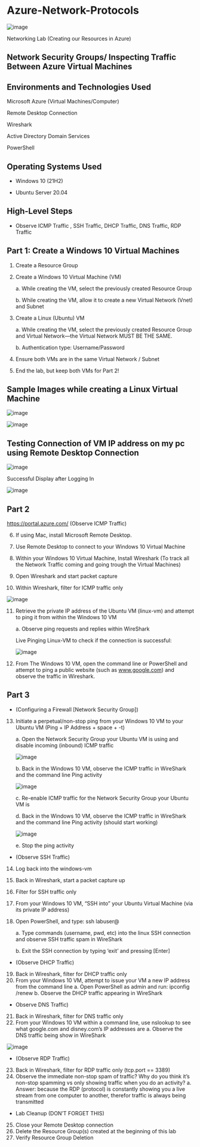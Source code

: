 # Azure-Network-Protocols

   ![image](https://github.com/user-attachments/assets/859d9d95-971e-432b-817a-3f42db915b5e)

 Networking Lab (Creating our Resources in Azure)

## Network Security Groups/ Inspecting Traffic Between Azure Virtual Machines

## Environments and Technologies Used

Microsoft Azure (Virtual Machines/Computer)

Remote Desktop Connection

Wireshark

Active Directory Domain Services

PowerShell

## Operating Systems Used

* Windows 10 (21H2)
  
* Ubuntu Server 20.04

## High-Level Steps

* Observe ICMP Traffic , SSH Traffic, DHCP Traffic, DNS Traffic, RDP Traffic

  
## Part 1: Create a Windows 10 Virtual Machines

1. Create a Resource Group
2. Create a Windows 10 Virtual Machine (VM)
   
    a. While creating the VM, select the previously created Resource Group
   
    b. While creating the VM, allow it to create a new Virtual Network (Vnet) and Subnet
4. Create a Linux (Ubuntu) VM
   
    a. While creating the VM, select the previously created Resource Group and Virtual Network—the Virtual Network MUST BE THE SAME.
   
    b. Authentication type: Username/Password
6. Ensure both VMs are in the same Virtual Network / Subnet
7. End the lab, but keep both VMs for Part 2!

## Sample Images while creating a Linux Virtual Machine

![image](https://github.com/user-attachments/assets/7ffa7abe-faa7-4e35-96eb-cdea2663a77f)

![image](https://github.com/user-attachments/assets/d2746f47-c7e9-40c1-aee7-288642a7fb31)


## Testing Connection of VM IP address on my pc using Remote Desktop Connection

![image](https://github.com/user-attachments/assets/90bce0ea-672f-4c73-a0b7-a071ff350924)

Successful Display after Logging In

![image](https://github.com/user-attachments/assets/4640fed5-1bac-49bf-a100-0be4a0a5a8b0)



## Part 2

https://portal.azure.com/
(Observe ICMP Traffic)

6. If using Mac, install Microsoft Remote Desktop.
   
7. Use Remote Desktop to connect to your Windows 10 Virtual Machine
   
8. Within your Windows 10 Virtual Machine, Install Wireshark (To track all the Network Traffic coming and going trough the Virtual Machines)
    
9. Open Wireshark and start packet capture
    
10. Within Wireshark, filter for ICMP traffic only

![image](https://github.com/user-attachments/assets/6103bd9d-2b99-49c0-b0e5-ccb8515a48b5)

    
11. Retrieve the private IP address of the Ubuntu VM (linux-vm) and attempt to ping it from within the Windows 10 VM
    
    a. Observe ping requests and replies within WireShark
    
    Live Pinging Linux-VM to check if the connection is successful:
    
    ![image](https://github.com/user-attachments/assets/4897fea9-3cef-4da7-856f-7feb88c65c35)

    
12. From The Windows 10 VM, open the command line or PowerShell and attempt to ping a public website (such as www.google.com) and observe the traffic in Wireshark.


## Part 3
* (Configuring a Firewall [Network Security Group])
  
13. Initiate a perpetual/non-stop ping from your Windows 10 VM to your Ubuntu VM (Ping + IP Address + space + -t)
    
    a. Open the Network Security Group your Ubuntu VM is using and disable incoming (inbound) ICMP traffic
    
    ![image](https://github.com/user-attachments/assets/91af2f84-4e0e-4eb8-ac31-fe9e9f569773)

    
    b. Back in the Windows 10 VM, observe the ICMP traffic in WireShark and the command line Ping activity
     
    ![image](https://github.com/user-attachments/assets/1fe747cf-906e-4848-9f32-469b483b8245)

    
    c. Re-enable ICMP traffic for the Network Security Group your Ubuntu VM is
    
    d. Back in the Windows 10 VM, observe the ICMP traffic in WireShark and the command line Ping activity (should start working)

    ![image](https://github.com/user-attachments/assets/e1e74883-300b-4371-a5cd-ed7aee66a603)

    
    e. Stop the ping activity


* (Observe SSH Traffic)
14. Log back into the windows-vm

15. Back in Wireshark, start a packet capture up

16. Filter for SSH traffic only

17. From your Windows 10 VM, “SSH into” your Ubuntu Virtual Machine (via its private IP address)

18. Open PowerShell, and type: ssh labuser@<private IP address>

    a. Type commands (username, pwd, etc) into the linux SSH connection and observe SSH traffic spam in WireShark
    
    b. Exit the SSH connection by typing ‘exit’ and pressing [Enter]


* (Observe DHCP Traffic)
19. Back in Wireshark, filter for DHCP traffic only
20. From your Windows 10 VM, attempt to issue your VM a new IP address from the command line
    a. Open PowerShell as admin and run: ipconfig /renew
    b. Observe the DHCP traffic appearing in WireShark

* Observe DNS Traffic)
21. Back in Wireshark, filter for DNS traffic only
22. From your Windows 10 VM within a command line, use nslookup to see what google.com and disney.com’s IP addresses are
    a. Observe the DNS traffic being show in WireShark

![image](https://github.com/user-attachments/assets/5397ac74-527b-4278-9781-7742bad5e4ea)

* (Observe RDP Traffic)
23. Back in Wireshark, filter for RDP traffic only (tcp.port == 3389)
24. Observe the immediate non-stop spam of traffic? Why do you think it’s non-stop spamming vs only showing traffic when you do an activity?
    a. Answer: because the RDP (protocol) is constantly showing you a live stream from one computer to another, therefor traffic is always being transmitted

* Lab Cleanup (DON’T FORGET THIS)
25. Close your Remote Desktop connection
26. Delete the Resource Group(s) created at the beginning of this lab
27. Verify Resource Group Deletion



